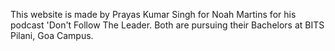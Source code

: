 This website is made by Prayas Kumar Singh for Noah Martins for his podcast 'Don't Follow The Leader. Both are pursuing their Bachelors at BITS Pilani, Goa Campus.
